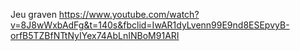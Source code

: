 Jeu graven
https://www.youtube.com/watch?v=8J8wWxbAdFg&t=140s&fbclid=IwAR1dyLvenn99E9nd8ESEpvyB-orfB5TZBfNTtNyIYex74AbLnINBoM91ARI